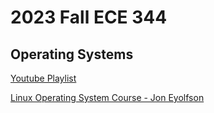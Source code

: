 # 2023 Fall ECE 344
## Operating Systems

[Youtube Playlist](https://www.youtube.com/playlist?list=PLunILarQwxnngd9q965kViUzPqylDQ37M)

[Linux Operating System Course - Jon Eyolfson](https://eyolfson.com/courses/ece344/)

